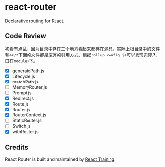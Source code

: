 # react-router

Declarative routing for [React](https://facebook.github.io/react).

## Code Review

初看有点乱，因为目录中存在三个地方看起来都存在源码。实际上根目录中的文件和`es/*`下面的文件都是废弃的引用方式。根据`rollup.config.js`可以发现实际入口在`modules`下。

- [x] generatePath.js
- [x] Lifecycle.js
- [x] matchPath.js
- [ ] MemoryRouter.js
- [ ] Prompt.js
- [x] Redirect.js
- [x] Route.js
- [x] Router.js
- [x] RouterContext.js
- [ ] StaticRouter.js
- [ ] Switch.js
- [x] withRouter.js

## Credits

React Router is built and maintained by [React Training](https://reacttraining.com).
